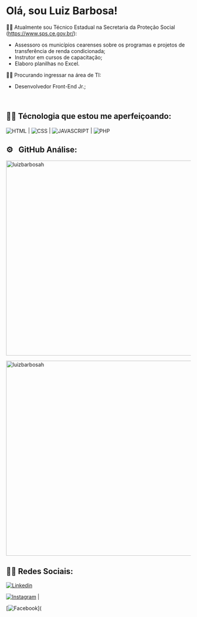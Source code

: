 <h1> Olá, sou Luiz Barbosa!</h1>

🧑‍💻 Atualmente sou Técnico Estadual na Secretaria da Proteção Social (https://www.sps.ce.gov.br/):

- Assessoro os municípios cearenses sobre os programas e projetos de transferência de renda condicionada;
- Instrutor em cursos de capacitação;
- Elaboro planilhas no Excel.

🧑‍💻 Procurando ingressar na área de TI:

- Desenvolvedor Front-End Jr.;

<br>

## 🧑‍💻 Técnologia que estou me aperfeiçoando:

<img align= "center" alt="HTML" src="https://img.shields.io/badge/HTML5-E34F26?style=for-the-badge&logo=html5&logoColor=white"> | <img align= "center" alt="CSS" src="https://img.shields.io/badge/CSS3-1572B6?style=for-the-badge&logo=css3&logoColor=white"> | <img align= "center" alt="JAVASCRIPT" src="https://img.shields.io/badge/JavaScript-F7DF1E?style=for-the-badge&logo=javascript&logoColor=black"> | <img align= "center" alt="PHP" src="https://img.shields.io/badge/PHP-777BB4?style=for-the-badge&logo=php&logoColor=white">


## ⚙️ &nbsp; GitHub Análise:

<p align="left">
<img width="530cm" src="https://github-readme-stats.vercel.app/api?username=luizbarbosah&show_icons=true&theme=radical" alt="luizbarbosah">

<p align="left">
<img width="530cm" src="https://github-readme-stats.vercel.app/api/top-langs/?username=luizbarbosah&layout=compact&theme=radical" alt="luizbarbosah">

## 🧑‍💻 Redes Sociais:
  
[![Linkedin](https://img.shields.io/badge/LinkedIn-0077B5?style=for-the-badge&logo=linkedin&logoColor=white)](https://www.linkedin.com/in/luizbarbosah/)
  
[![Instagram]("https://img.shields.io/badge/Instagram-E4405F?style=for-the-badge&logo=instagram&logoColor=white)](https://www.instagram.com/luiz.barbosah/) |

[![Facebook](https://img.shields.io/badge/Facebook-1877F2?style=for-the-badge&logo=facebook&logoColor=white)](     


